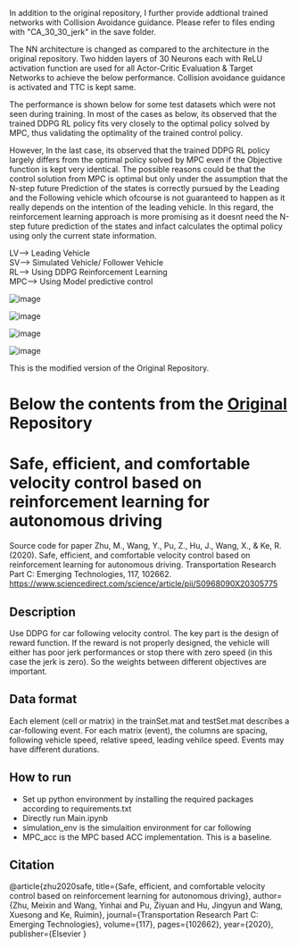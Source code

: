 In addition to the original repository, I further provide addtional trained networks with Collision Avoidance guidance. Please refer to files ending with "CA_30_30_jerk" in the save folder. 

The NN architecture is changed as compared to the architecture in the original repository. Two hidden layers of 30 Neurons each with ReLU activation function are used for all Actor-Critic Evaluation & Target Networks to achieve the below performance. Collision avoidance guidance is activated and TTC is kept same. 

The performance is shown below for some test datasets which were not seen during training.
In most of the cases as below, its observed that the trained DDPG RL policy fits very closely to the optimal policy solved by MPC, thus validating the optimality of the trained control policy. 

However, In the last case, its observed that the trained DDPG RL policy largely differs from the optimal policy solved by MPC even if the Objective function is kept very identical. The possible reasons could be that the control solution from MPC is optimal but only under the assumption that the N-step future Prediction of the states is correctly pursued by the Leading and the Following vehicle which ofcourse is not guaranteed to happen as it really depends on the intention of the leading vehicle. In this regard, the reinforcement learning approach is more promising as it doesnt need the N-step future prediction of the states and infact calculates the optimal policy using only the current state information. 

LV--> Leading Vehicle <br/>
SV--> Simulated Vehicle/ Follower Vehicle <br/>
RL--> Using DDPG Reinforcement Learning <br/>
MPC--> Using Model predictive control <br/>

![image](https://user-images.githubusercontent.com/83720464/147878177-0584e828-ccec-4bb0-b73a-d632bcc5ad67.png)

![image](https://user-images.githubusercontent.com/83720464/147878190-c573c5d1-7d57-4bcc-a456-69583d45c07c.png)

![image](https://user-images.githubusercontent.com/83720464/147878195-43143b3b-d012-4a16-8023-66640312cc0d.png)

![image](https://user-images.githubusercontent.com/83720464/147878227-66a2d71d-1c97-41bd-abb4-a5131e4c9d4d.png)

This is the modified version of the Original Repository.

# Below the contents from the [Original](https://github.com/MeixinZhu/Velocity_control) Repository

# Safe, efficient, and comfortable velocity control based on reinforcement learning for autonomous driving
Source code for paper Zhu, M., Wang, Y., Pu, Z., Hu, J., Wang, X., & Ke, R. (2020). Safe, efficient, and comfortable velocity control based on reinforcement learning for autonomous driving. Transportation Research Part C: Emerging Technologies, 117, 102662. https://www.sciencedirect.com/science/article/pii/S0968090X20305775 

## Description
Use DDPG for car following velocity control. The key part is the design of reward function. If the reward is not properly designed, the vehicle will either has poor jerk performances or stop there with zero speed (in this case the jerk is zero). So the weights between different objectives are important.

## Data format
Each element (cell or matrix) in the trainSet.mat and testSet.mat describes a car-following event. For each matrix (event), the columns are spacing, following vehicle speed, relative speed, leading vehilce speed. Events may have different durations. 

## How to run
- Set up python environment by installing the required packages according to requirements.txt
- Directly run Main.ipynb
- simulation_env is the simulaition environment for car following
- MPC_acc is the MPC based ACC implementation. This is a baseline. 

## Citation 
@article{zhu2020safe,
  title={Safe, efficient, and comfortable velocity control based on reinforcement learning for autonomous driving},
  author={Zhu, Meixin and Wang, Yinhai and Pu, Ziyuan and Hu, Jingyun and Wang, Xuesong and Ke, Ruimin},
  journal={Transportation Research Part C: Emerging Technologies},
  volume={117},
  pages={102662},
  year={2020},
  publisher={Elsevier
}
